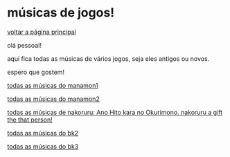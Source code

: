 ﻿# músicas de jogos!

[voltar a página principal](index)


olá pessoal!

aqui fica todas as músicas de vários jogos, seja eles antigos ou novos.

espero que gostem!


[todas as músicas do manamon1](https://www.dropbox.com/s/gxe9bj2himlbhzi/Manamon%20music.zip?dl=1)

[todas as músicas do manamon2](https://drive.google.com/drive/folders/1cZs5xGgC522X7qH2Xd8mSJLT87PLfxH006:06)

[todas as músicas de nakoruru: Ano Hito kara no Okurimono. nakoruru a gift the that person!](https://drive.google.com/file/d/1T5GrW3gozuTwHyZumvJOo9WAYnk3mr10/view?usp=sharing)

[todas as músicas do bk2](https://www.dropbox.com/s/f0v1vp8ttwb4s3h/bk2%20music.rar?dl=1)


[todas as músicas do bk3](https://www.dropbox.com/s/nl69az0gyva6rfc/bk3%20music.rar?dl=1)